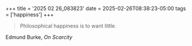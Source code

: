 +++
title = '2025 02 26_083823'
date = 2025-02-26T08:38:23-05:00
tags = ['happiness']
+++

> Philosophical happiness is to want little.

Edmund Burke, _On Scarcity_